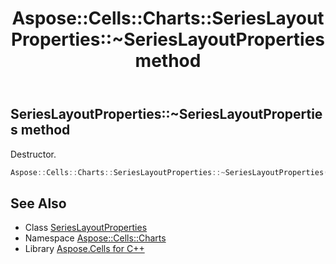 ﻿---
title: Aspose::Cells::Charts::SeriesLayoutProperties::~SeriesLayoutProperties method
linktitle: ~SeriesLayoutProperties
second_title: Aspose.Cells for C++ API Reference
description: 'Aspose::Cells::Charts::SeriesLayoutProperties::~SeriesLayoutProperties method. Destructor in C++.'
type: docs
weight: 200
url: /cpp/aspose.cells.charts/serieslayoutproperties/~serieslayoutproperties/
---
## SeriesLayoutProperties::~SeriesLayoutProperties method


Destructor.

```cpp
Aspose::Cells::Charts::SeriesLayoutProperties::~SeriesLayoutProperties()
```

## See Also

* Class [SeriesLayoutProperties](../)
* Namespace [Aspose::Cells::Charts](../../)
* Library [Aspose.Cells for C++](../../../)
